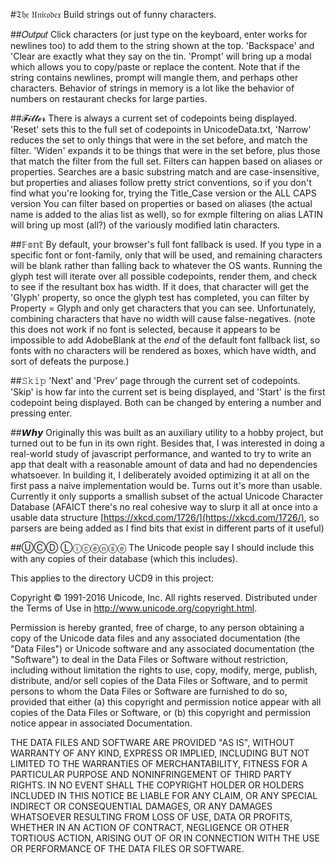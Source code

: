 #𝔗𝔥𝔢 𝔘𝔫𝔦𝔠𝔬𝔡𝔢𝔵
Build strings out of funny characters.

##𝑂𝑢𝑡𝑝𝑢𝑡
Click characters (or just type on the keyboard, enter works for newlines too) to add them to the string shown at the top. 
'Backspace' and 'Clear are exactly what they say on the tin.
'Prompt' will bring up a modal which allows you to copy/paste or replace the content. 
Note that if the string contains newlines, prompt will mangle them, and perhaps other characters. Behavior of strings in memory is a lot like the behavior of numbers on restaurant checks for large parties.

##𝓕𝓲𝓵𝓽𝓮𝓻
There is always a current set of codepoints being displayed. 'Reset' sets this to the full set of codepoints in UnicodeData.txt, 
'Narrow' reduces the set to only things that were in the set before, and match the filter. 
'Widen' expands it to be things that were in the set before, plus those that match the filter from the full set.
Filters can happen based on aliases or properties. Searches are a basic substring match and are case-insensitive, but properties and aliases follow pretty strict conventions, so if you don't find what you're looking for, trying the Title_Case version or the ALL CAPS version
You can filter based on properties or based on aliases (the actual name is added to the alias list as well), so for exmple filtering on alias LATIN will bring up most (all?) of the variously modified latin characters.

##𝔽𝕠𝕟𝕥
By default, your browser's full font fallback is used. If you type in a specific font or font-family, only that will be used, and remaining characters will be blank rather than falling back to whatever the OS wants. Running the glyph test will iterate over all possible codepoints, render them, and check to see if the resultant box has width. If it does, that character will get the 'Glyph' property, so once the glyph test has completed, you can filter by Property = Glyph and only get characters that you can see. Unfortunately, combining characters that have no width will cause false-negatives. (note this does not work if no font is selected, because it appears to be impossible to add AdobeBlank at the _end_ of the default font fallback list, so fonts with no characters will be rendered as boxes, which have width, and sort of defeats the purpose.)

##𝚂𝚔𝚒𝚙
'Next' and 'Prev' page through the current set of codepoints. 'Skip' is how far into the current set is being displayed, and 'Start' is the first codepoint being displayed. Both can be changed by entering a number and pressing enter.

##𝙒𝙝𝙮
Originally this was built as an auxiliary utility to a hobby project, but turned out to be fun in its own right. Besides that, I was interested in doing a real-world study of javascript performance, and wanted to try to write an app that dealt with a reasonable amount of data and had no dependencies whatsoever. In building it, I deliberately avoided optimizing it at all on the first pass a naive implementation would be. Turns out it's more than usable. Currently it only supports a smallish subset of the actual Unicode Character Database (AFAICT there's no real cohesive way to slurp it all at once into a usable data structure [https://xkcd.com/1726/](https://xkcd.com/1726/), so parsers are being added as I find bits that exist in different parts of it useful)

##ⓊⒸⒹ Ⓛⓘⓒⓔⓝⓢⓔ
The Unicode people say I should include this with any copies of their database (which this includes). 

This applies to the directory UCD9 in this project:

Copyright © 1991-2016 Unicode, Inc. All rights reserved.
Distributed under the Terms of Use in http://www.unicode.org/copyright.html.

Permission is hereby granted, free of charge, to any person obtaining
a copy of the Unicode data files and any associated documentation
(the "Data Files") or Unicode software and any associated documentation
(the "Software") to deal in the Data Files or Software
without restriction, including without limitation the rights to use,
copy, modify, merge, publish, distribute, and/or sell copies of
the Data Files or Software, and to permit persons to whom the Data Files
or Software are furnished to do so, provided that either
(a) this copyright and permission notice appear with all copies
of the Data Files or Software, or
(b) this copyright and permission notice appear in associated
Documentation.

THE DATA FILES AND SOFTWARE ARE PROVIDED "AS IS", WITHOUT WARRANTY OF
ANY KIND, EXPRESS OR IMPLIED, INCLUDING BUT NOT LIMITED TO THE
WARRANTIES OF MERCHANTABILITY, FITNESS FOR A PARTICULAR PURPOSE AND
NONINFRINGEMENT OF THIRD PARTY RIGHTS.
IN NO EVENT SHALL THE COPYRIGHT HOLDER OR HOLDERS INCLUDED IN THIS
NOTICE BE LIABLE FOR ANY CLAIM, OR ANY SPECIAL INDIRECT OR CONSEQUENTIAL
DAMAGES, OR ANY DAMAGES WHATSOEVER RESULTING FROM LOSS OF USE,
DATA OR PROFITS, WHETHER IN AN ACTION OF CONTRACT, NEGLIGENCE OR OTHER
TORTIOUS ACTION, ARISING OUT OF OR IN CONNECTION WITH THE USE OR
PERFORMANCE OF THE DATA FILES OR SOFTWARE.


